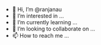 - 👋 Hi, I’m @ranjanau
- 👀 I’m interested in ...
- 🌱 I’m currently learning ...
- 💞️ I’m looking to collaborate on ...
- 📫 How to reach me ...

<!---
ranjanau/ranjanau is a ✨ special ✨ repository because its `README.md` (this file) appears on your GitHub profile.
You can click the Preview link to take a look at your changes.
--->
